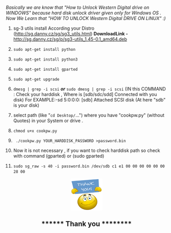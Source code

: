*Basically we are know that "How to Unlock Western Digital drive on WINDOWS" because hard disk unlock driver given only for Windows OS . Now We Learn that "HOW TO UNLOCK Western Digital DRIVE ON LINUX" :)*

1. sg-3 utils install According your Distro (http://sg.danny.cz/sg/sg3_utils.html) 
**DownloadLink -** http://sg.danny.cz/sg/p/sg3-utils_1.45-0.1_amd64.deb
2. `sudo apt-get install python`
3. `sudo apt-get install python3`
4. `sudo apt-get install gparted`
5. `sudo apt-get upgrade`
6. `dmesg | grep -i scsi` 
  *****or*****
	`sudo dmesg | grep -i scsi`
  (IN this COMMAND : Check your harddisk , Where is [sdb/sdc/sdd] Connected with you disk) For EXAMPLE:-sd 5:0:0:0: [sdb] Attached SCSI disk  (At here "sdb" is your disk)

7.  select path (like "`cd Desktop/`...") where you have "cookpw.py" (without Quotes) in your System or drive .
8.  `chmod u+x cookpw.py`
9.  ` ./cookpw.py YOUR_HARDDISK_PASSWORD >password.bin`

10. Now it is not necessary , if you want to check harddisk path so check with command (gparted) or (sudo gparted) 
11.  `sudo sg_raw -s 40 -i password.bin /dev/sdb c1 e1 00 00 00 00 00 00 28 00`
 
 
 <p align="center">
  <img align='center' width="100" height="100" src="thankyou.png">
</p>                                          
 <h2 align='center'>                         ******  Thank you  ********
                                
